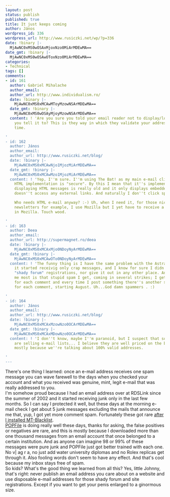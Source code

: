 ```yaml
---
layout: post
status: publish
published: true
title: It just keeps coming
author: János
wordpress_id: 336
wordpress_url: http://www.rusiczki.net/wp/?p=336
date: !binary |-
  MjAwNC0xMS0wOSAxMjoxNzo0MiArMDEwMA==
date_gmt: !binary |-
  MjAwNC0xMS0wOSAwOToxNzo0MiArMDEwMA==
categories:
- Technical
tags: []
comments:
- id: 161
  author: Gabriel Mihalache
  author_email: 
  author_url: http://www.individualism.ro/
  date: !binary |-
    MjAwNC0xMS0xMCAwMToyMzowNSArMDEwMA==
  date_gmt: !binary |-
    MjAwNC0xMS0wOSAyMjoyMzowNSArMDEwMA==
  content: ! 'Are you sure you told your email reader not to display/load images until
    you tell it to? This is they way in which they validate your address, 99% of the
    time.

'
- id: 162
  author: János
  author_email: 
  author_url: http://www.rusiczki.net/blog/
  date: !binary |-
    MjAwNC0xMS0xMCAwNjo1MjozMiArMDEwMA==
  date_gmt: !binary |-
    MjAwNC0xMS0xMCAwMzo1MjozMiArMDEwMA==
  content: ! 'Yep, I''m sure. I''m using The Bat! as my main e-mail client and it''s
    HTML implementation is "secure". By this I mean that it''s implementation for
    displaying HTML messages is really old and it only displays embedded images and
    doesn''t access any external links. And naturally I don''t click spam links.

    Who needs HTML e-mail anyway? :-) Uh, when I need it, for those nice and shiny
    newsletters for example, I use Mozilla but I yet have to receive a spam message
    in Mozilla. Touch wood.

'
- id: 163
  author: Deea
  author_email: 
  author_url: http://supermagnet.ro/deea
  date: !binary |-
    MjAwNC0xMS0xMCAxMjo0NDoyNyArMDEwMA==
  date_gmt: !binary |-
    MjAwNC0xMS0xMCAwOTo0NDoyNyArMDEwMA==
  content: ! 'The funny thing is I have the same problem with the Astral e-mail account,
    it started receivig only crap messages, and I know for sure I didn''t use it in
    "shady forum" registrations, nor give it out in any other place. And what bothers
    me most is that stupid spam I get, coming in several strikes; I get a spam message
    for each comment and every time I post something there''s another spam message
    for each comment, starting August. Uh...God damn spammers . :)

'
- id: 164
  author: János
  author_email: 
  author_url: http://www.rusiczki.net/blog/
  date: !binary |-
    MjAwNC0xMS0xMCAxMzowNzo0OCArMDEwMA==
  date_gmt: !binary |-
    MjAwNC0xMS0xMCAxMDowNzo0OCArMDEwMA==
  content: ! 'I don''t know, maybe I''m paranoid, but I suspect that some ISP people
    are selling e-mail lists... I believe they are well priced on the black market,
    mostly because we''re talking about 100% valid addresses.

'
---
```

<p>There's one thing I learned: once an e-mail address receives one spam message you can wave farewell to the days when you checked your account and what you received was genuine, mint, legit e-mail that was really addressed to you.<br />
I'm somehow proud because I had an email address over at RDSLink since the summer of 2002 and it started receiving junk only in the last few months. So I can say I protected it well, but these days at the morning e-mail check I get about 5 junk messages excluding the mails that announce me that, yup, I got yet more comment spam. Fortunately these got rare <a href="http://www.rusiczki.net/blog/archives/2004/11/01/mt_3121_dynamic_pages_and_the_return_of_the_blacklist">after I installed MT-Blacklist</a>.<br />
<a href="http://popfile.sourceforge.net/">POPFile</a> is doing really well these days, thanks for asking, the false positives or negatives are rare, and this is mostly because I downloaded more than one thousand messages from an email account that once belonged to a certain institution. And as anyone can imagine 98 or 99% of these messages were pure junk and POPFile just got better trained with each one. No v| ag r a, no just add water university diplomas and no Rolex replicas get through it. Also fooling words don't seem to have any effect. And that's cool because my inbox stays free of spam.<br />
So kids? What's the good thing we learned from all this? Yes, little Johnny, that's right: never publish an email address you care about on a website and use disposable e-mail addresses for those shady forum and site registrations. Except if you want to get your penis enlarged to a ginormous size.</p>
